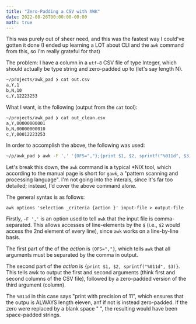 ```yaml
---
title: "Zero-Padding a CSV with AWK"
date: 2022-08-26T00:00:00-00:00
math: true
---
```

This was purely out of sheer need, and this was the fastest way I could've gotten it done (I ended up learning a LOT about CLI and the `awk` command from this, so I'm really grateful for that)

The problem: I have a column in a `utf-8` CSV file of type Integer, which should actually be type string and zero-padded up to (let's say length N).

```bash
~/projects/awk_pad ❯ cat out.csv             
a,Y,1
b,N,10
c,Y,12223253
```

What I want, is the following (output from the `cat` tool):

```bash
~/projects/awk_pad ❯ cat out_clean.csv
a,Y,00000000001
b,N,00000000010
c,Y,00012223253
```


In order to accomplish the above, the following was used:

```bash
~/p/awk_pad ❯ awk -F ',' '{OFS=","};{print $1, $2, sprintf("%011d", $3)}' out.csv > out_clean.csv
```

Let's break this down, the `awk` command is a typical *NIX tool, which according to the manual page is short for `gawk`, a "pattern scanning and processing language". I'm not going into the interals, since it's far too detailed; instead, I'd cover the above command alone.

The general syntax is as follows:  
```
awk options 'selection _criteria {action }' input-file > output-file
```

Firstly, `-F ','` is an option used to tell `awk` that the input file is comma-separated. This allows accesses of line-elements by the `$` (i.e., `$2` would access the 2nd element of every line), since `awk` works on a line-by-line basis. 

The first part of the of the *action* is `{OFS=","}`, which tells `awk` that all arguments must be separated by the comma in output. 

The second part of the *action* is `{print $1, $2, sprintf("%011d", $3)}`. This tells awk to output the first and second arguments (think first and second columns of the CSV file), followed by a zero-padded version of the third argument (column). 

The `%011d` in this case says "print with precision of 11", which ensures that the outpu is ALWAYS length eleven, anf if not is instead zero-padded. If the zero were replaced by a blank space " ", the resulting would have been space-padded strings.
